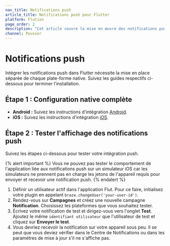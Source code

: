 ```yaml
---
nav_title: Notifications push
article_title: Notifications push pour Flutter
platform: Flution
page_order: 2
description: "Cet article couvre la mise en œuvre des notifications push sur Flutter."
channel: Pousser
---
```


# Notifications push

Intégrer les notifications push dans Flutter nécessite la mise en place séparée de chaque plate-forme native. Suivez les guides respectifs ci-dessous pour terminer l'installation.

## Étape 1 : Configuration native complète

- **Android :** Suivez les instructions d'intégration [Android][1].
- **iOS :** Suivez les instructions d'intégration [iOS][2].

## Étape 2 : Tester l'affichage des notifications push

Suivez les étapes ci-dessous pour tester votre intégration push.

{% alert important %}
Vous ne pouvez pas tester le comportement de l'application liée aux notifications push sur un simulateur iOS car les simulateurs ne prennent pas en charge les jetons de l'appareil requis pour envoyer et recevoir une notification push.
{% endalert %}

1. Définir un utilisateur actif dans l'application Flut. Pour ce faire, initialisez votre plugin en appelant `braze.changeUser('your-user-id')`.
2. Rendez-vous sur **Campagnes** et créez une nouvelle campagne **Notification**. Choisissez les plateformes que vous souhaitez tester.
3. Écrivez votre notification de test et dirigez-vous vers l'onglet **Test**. Ajoutez le même `identifiant utilisateur` que l'utilisateur de test et cliquez sur **Envoyer le test**.
4. Vous devriez recevoir la notification sur votre appareil sous peu. Il se peut que vous deviez vérifier dans le Centre de Notifications ou dans les paramètres de mise à jour s'il ne s'affiche pas.


[1]: {{site.baseurl}}/developer_guide/platform_integration_guides/android/push_notifications/integration/standard_integration/
[2]: {{site.baseurl}}/developer_guide/platform_integration_guides/ios/push_notifications/integration/
